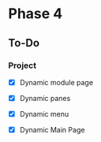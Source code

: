 # Phase 4

## To-Do

### Project

- [x] Dynamic module page

- [x] Dynamic panes

- [x] Dynamic menu

- [x] Dynamic Main Page
